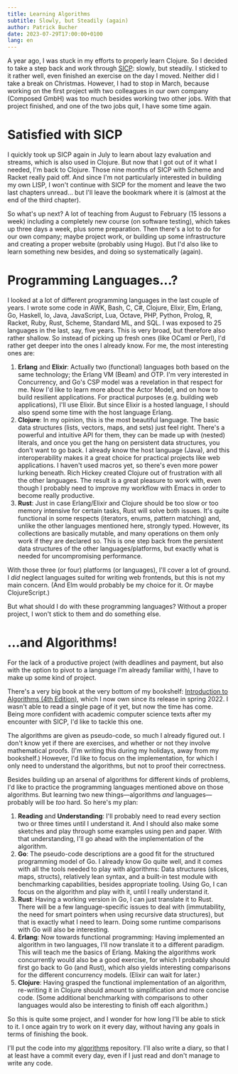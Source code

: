 ```yaml
---
title: Learning Algorithms
subtitle: Slowly, but Steadily (again)
author: Patrick Bucher
date: 2023-07-29T17:00:00+0100
lang: en
---
```


A year ago, I was stuck in my efforts to properly learn Clojure. So I decided to
take a step back and work through [SICP](https://github.com/patrickbucher/sicp):
slowly, but steadily. I sticked to it rather well, even finished an exercise on
the day I moved. Neither did I take a break on Christmas. However, I had to stop
in March, because working on the first project with two colleagues in our own
company (Composed GmbH) was too much besides working two other jobs. With that
project finished, and one of the two jobs quit, I have some time again.

# Satisfied with SICP

I quickly took up SICP again in July to learn about lazy evaluation and streams,
which is also used in Clojure. But now that I got out of it what I needed, I'm
back to Clojure. Those nine months of SICP with Scheme and Racket really paid
off. And since I'm not particularly interested in building my own LISP, I won't
continue with SICP for the moment and leave the two last chapters unread… but
I'll leave the bookmark where it is (almost at the end of the third chapter).

So what's up next? A lot of teaching from August to February (15 lessons a week)
including a completely new course (on software testing), which takes up three
days a week, plus some preparation. Then there's a lot to do for our own
company; maybe project work, or building up some infrastructure and creating a
proper website (probably using Hugo). But I'd also like to learn something new
besides, and doing so systematically (again).

# Programming Languages…?

I looked at a lot of different programming languages in the last couple of
years. I wrote some code in AWK, Bash, C, C#, Clojure, Elixir, Elm, Erlang, Go,
Haskell, Io, Java, JavaScript, Lua, Octave, PHP, Python, Prolog, R, Racket,
Ruby, Rust, Scheme, Standard ML, and SQL. I was exposed to 25 languages in the
last, say, five years. This is very broad, but therefore also rather shallow. So
instead of picking up fresh ones (like OCaml or Perl), I'd rather get deeper
into the ones I already know. For me, the most interesting ones are:

1. **Erlang** and **Elixir**: Actually two (functional) languages both based on
   the same technology; the Erlang VM (Beam) and OTP. I'm very interested in
   Concurrency, and Go's CSP model was a revelation in that respect for me. Now
   I'd like to learn more about the Actor Model, and on how to build resilient
   applications. For practical purposes (e.g. building web applications), I'll
   use Elixir. But since Elixir is a hosted language, I should also spend some
   time with the host language Erlang.
2. **Clojure**: In my opinion, this is the most beautiful language. The basic
   data structures (lists, vectors, maps, and sets) just feel right. There's a
   powerful and intuitive API for them, they can be made up with (nested)
   literals, and once you get the hang on persistent data structures, you don't
   want to go back. I already know the host language (Java), and this
   interoperability makes it a great choice for practical projects like web
   applications. I haven't used macros yet, so there's even more power lurking
   beneath. Rich Hickey created Clojure out of frustration with all the other
   languages. The result is a great pleasure to work with, even though I
   probably need to improve my workflow with Emacs in order to become really
   productive.
3. **Rust**: Just in case Erlang/Elixir and Clojure should be too slow or too
   memory intensive for certain tasks, Rust will solve both issues. It's quite
   functional in some respects (iterators, enums, pattern matching) and, unlike
   the other languages mentioned here, strongly typed. However, its collections
   are basically mutable, and many operations on them only work if they are
   declared so. This is one step back from the persistent data structures of the
   other languages/platforms, but exactly what is needed for uncompromising
   performance.

With those three (or four) platforms (or languages), I'll cover a lot of ground.
I _did_ neglect languages suited for writing web frontends, but this is not my
main concern. (And Elm would probably be my choice for it. Or maybe
ClojureScript.)

But what should I do with these programming languages? Without a proper project,
I won't stick to them and do something else.

# …and Algorithms!

For the lack of a productive project (with deadlines and payment, but also with
the option to pivot to a language I'm already familiar with), I have to make up
some kind of project.

There's a very big book at the very bottom of my bookshelf: [Introduction to
Algorithms (4th Edition)](https://mitpress.mit.edu/9780262046305/), which I now
own since its release in spring 2022. I wasn't able to read a single page of it
yet, but now the time has come. Being more confident with academic computer
science texts after my encounter with SICP, I'd like to tackle this one.

The algorithms are given as pseudo-code, so much I already figured out. I don't
know yet if there are exercises, and whether or not they involve mathematical
proofs. (I'm writing this during my holidays, away from my bookshelf.) However,
I'd like to focus on the implementation, for which I only need to understand the
algorithms, but not to proof their correctness.

Besides building up an arsenal of algorithms for different kinds of problems,
I'd like to practice the programming languages mentioned above on those
algorithms. But learning two new things—algorithms _and_ languages—probably will
be _too_ hard. So here's my plan:

1. **Reading** and **Understanding**: I'll probably need to read every section
   two or three times until I understand it. And I should also make some
   sketches and play through some examples using pen and paper. With that
   understanding, I'll go ahead with the implementation of the algorithm.
2. **Go**: The pseudo-code descriptions are a good fit for the structured
   programming model of Go. I already know Go quite well, and it comes with all
   the tools needed to play with algorithms: Data structures (slices, maps,
   structs), relatively lean syntax, and a built-in test module with
   benchmarking capabilities, besides appropriate tooling. Using Go, I can focus
   on the algorithm and play with it, until I really understand it.
3. **Rust**: Having a working version in Go, I can just translate it to Rust.
   There will be a few language-specific issues to deal with (immutability, the
   need for smart pointers when using recursive data structures), but that is
   exactly what I need to learn. Doing some runtime comparisons with Go will
   also be interesting.
4. **Erlang**: Now towards functional programming: Having implemented an
   algorithm in two languages, I'll now translate it to a different paradigm.
   This will teach me the basics of Erlang. Making the algorithms work
   concurrently would also be a good exercise, for which I probably should first
   go back to Go (and Rust), which also yields interesting comparisons for the
   different concurrency models. (Elixir can wait for later.)
5. **Clojure**: Having grasped the functional implementation of an algorithm,
   re-writing it in Clojure should amount to simplification and more concise
   code. (Some additional benchmarking with comparisons to other languages would
   also be interesting to finish off each algorithm.)

So this is quite some project, and I wonder for how long I'll be able to stick
to it. I once again try to work on it every day, without having any goals in
terms of finishing the book.

I'll put the code into my
[algorithms](https://github.com/patrickbucher/algorithms) repository. I'll also
write a diary, so that I at least have a commit every day, even if I just read
and don't manage to write any code.
